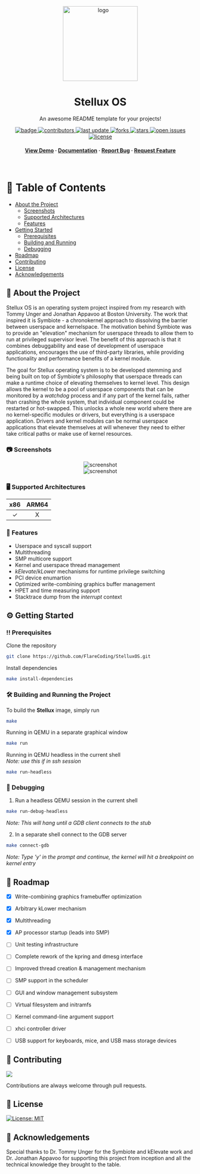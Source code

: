 <div align="center">

  <img src="screenshots/usb_stick_logo.jpg" alt="logo" width="200" height="auto" />
  <h1>Stellux OS</h1>
  
  <p>
    An awesome README template for your projects! 
  </p>
  
  <!-- Badges -->
  <p>
    <a href="https://github.com/FlareCoding/StelluxOS/actions/workflows/ci.yml">
      <img src="https://github.com/FlareCoding/StelluxOS/actions/workflows/ci.yml/badge.svg?branch=" alt="badge" />
    </a>
    <a href="https://github.com/FlareCoding/StelluxOS/graphs/contributors">
      <img src="https://img.shields.io/github/contributors/FlareCoding/StelluxOS" alt="contributors" />
    </a>
    <a href="">
      <img src="https://img.shields.io/github/last-commit/FlareCoding/StelluxOS" alt="last update" />
    </a>
    <a href="https://github.com/FlareCoding/StelluxOS/network/members">
      <img src="https://img.shields.io/github/forks/FlareCoding/StelluxOS" alt="forks" />
    </a>
    <a href="https://github.com/FlareCoding/StelluxOS/stargazers">
      <img src="https://img.shields.io/github/stars/FlareCoding/StelluxOS" alt="stars" />
    </a>
    <a href="https://github.com/FlareCoding/StelluxOS/issues/">
      <img src="https://img.shields.io/github/issues/FlareCoding/StelluxOS" alt="open issues" />
    </a>
    <a href="https://github.com/FlareCoding/StelluxOS/blob/master/LICENSE">
      <img src="https://img.shields.io/github/license/FlareCoding/StelluxOS.svg" alt="license" />
    </a>
  </p>
   
  <h4>
    <a href="https://github.com/FlareCoding/StelluxOS/">View Demo</a>
    <span> · </span>
    <a href="https://github.com/FlareCoding/StelluxOS">Documentation</a>
    <span> · </span>
    <a href="https://github.com/FlareCoding/StelluxOS/issues/">Report Bug</a>
    <span> · </span>
    <a href="https://github.com/FlareCoding/StelluxOS/issues/">Request Feature</a>
  </h4>
</div>

<br />

<!-- Table of Contents -->
# :book: Table of Contents

- [About the Project](#star2-about-the-project)
  * [Screenshots](#camera-screenshots)
  * [Supported Architectures](#desktop_computer-supported-architectures)
  * [Features](#dart-features)
- [Getting Started](#gear-getting-started)
  * [Prerequisites](#bangbang-prerequisites)
  * [Building and Running](#hammer_and_wrench-building-and-running-the-project)
  * [Debugging](#wrench-debugging)
- [Roadmap](#compass-roadmap)
- [Contributing](#wave-contributing)
- [License](#newspaper-license)
- [Acknowledgements](#gem-acknowledgements)

  

<!-- About the Project -->
## :star2: About the Project
Stellux OS is an operating system project inspired from my research with Tommy Unger and Jonathan Appavoo at Boston University. The work that inspired it is
Symbiote - a chronokernel approach to dissolving the barrier between userspace and kernelspace. The motivation behind Symbiote was to provide an "elevation" mechanism for
userspace threads to allow them to run at privileged supervisor level. The benefit of this approach is that it combines debuggability and ease of development of
userspace applications, encourages the use of third-party libraries, while providing functionality and performance benefits of a kernel module.

The goal for Stellux operating system is to be developed stemming and being built on top of Symbiote's philosophy that userspace threads can make a runtime choice
of elevating themselves to kernel level. This design allows the kernel to be a pool of userspace components that can be monitored by a _watchdog_ process and if any
part of the kernel fails, rather than crashing the whole system, that individual component could be restarted or hot-swapped.
This unlocks a whole new world where there are no kernel-specific modules or drivers, but everything is a userspace application. Drivers and kernel modules can be normal
userspace applications that elevate themselves at will whenever they need to either take critical paths or make use of kernel resources.

<!-- Screenshots -->
### :camera: Screenshots

<div align="center"> 
  <img src="screenshots/stellux-run.png" alt="screenshot" />
  <br/>
  <img src="screenshots/stellux-xhci-run.png" alt="screenshot" />
</div>


<!-- TechStack -->
### :desktop_computer: Supported Architectures

| x86 | ARM64 |
|:--------:| :-:
| ✓    | X

<!-- Features -->
### :dart: Features

- Userspace and syscall support
- Multithreading
- SMP multicore support
- Kernel and userspace thread management
- _kElevate_/_kLower_ mechanisms for runtime privilege switching
- PCI device enumartion
- Optimized write-combining graphics buffer management
- HPET and time measuring support
- Stacktrace dump from the _interrupt_ context

<!-- Getting Started -->
## :gear: Getting Started

<!-- Prerequisites -->
### :bangbang: Prerequisites

Clone the repository
```bash
git clone https://github.com/FlareCoding/StelluxOS.git
```

Install dependencies
```bash
make install-dependencies
```

<!-- Building and Running the Project -->
### :hammer_and_wrench: Building and Running the Project

To build the __Stellux__ image, simply run
```bash
make
```

Running in QEMU in a separate graphical window
```bash
make run
```

Running in QEMU headless in the current shell<br/>
*Note: use this if in _ssh_ session*
```bash
make run-headless
```

<!-- Debuggin -->
### :wrench: Debugging

1) Run a headless QEMU session in the current shell
```bash
make run-debug-headless
```
*Note: This will hang until a GDB client connects to the stub*

2) In a separate shell connect to the GDB server
```bash
make connect-gdb
```
*Note: Type 'y' in the prompt and continue, the kernel will hit a breakpoint on kernel entry*


<!-- Roadmap -->
## :compass: Roadmap

* [x] Write-combining graphics framebuffer optimization
* [x] Arbitrary kLower mechanism
* [x] Multithreading
* [x] AP processor startup (leads into SMP)
* [ ] Unit testing infrastructure
* [ ] Complete rework of the kpring and dmesg interface
* [ ] Improved thread creation & management mechanism
* [ ] SMP support in the scheduler
* [ ] GUI and window management subsystem
* [ ] Virtual filesystem and initramfs
* [ ] Kernel command-line argument support
* [ ] xhci controller driver
* [ ] USB support for keyboards, mice, and USB mass storage devices


<!-- Contributing -->
## :wave: Contributing

<a href="https://github.com/FlareCoding/StelluxOS/graphs/contributors">
  <img src="https://contrib.rocks/image?repo=FlareCoding/StelluxOS" />
</a>


Contributions are always welcome through pull requests.

<!-- License -->
## :newspaper: License

[![License: MIT](https://img.shields.io/badge/License-MIT-yellow.svg)](https://opensource.org/licenses/MIT)


<!-- Acknowledgments -->
## :gem: Acknowledgements

Special thanks to Dr. Tommy Unger for the Symbiote and kElevate work and Dr. Jonathan Appavoo for supporting
this project from inception and all the technical knowledge they brought to the table. 

